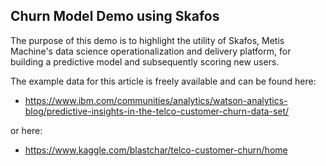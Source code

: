 ## Churn Model Demo using Skafos

The purpose of this demo is to highlight the utility of Skafos, Metis Machine's data science operationalization and delivery platform, for building a predictive model and subsequently scoring new users. 

The example data for this article is freely available and can be found here: 

* https://www.ibm.com/communities/analytics/watson-analytics-blog/predictive-insights-in-the-telco-customer-churn-data-set/

or here: 

* https://www.kaggle.com/blastchar/telco-customer-churn/home



